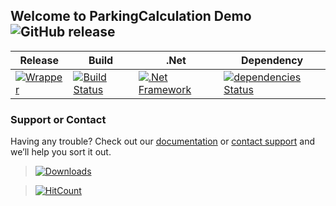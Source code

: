 ## Welcome to ParkingCalculation Demo ![GitHub release](https://img.shields.io/github/release/ajeetx/ParkingCalculation.Demo.svg?style=for-the-badge)

	
| Release | Build | .Net  | Dependency |
| ---     | ---   | ---    | ---        |
|[![Wrapper](https://img.shields.io/badge/ParkingCalculation-Demo-blue.svg)](https://www.nuget.org/packages/ParkingCalculation.Engine/2.0.0) | [![Build Status](https://travis-ci.org/AJEETX/ParkingCalculation.Demo.png?branch=master&style=for-the-badge)](https://travis-ci.org/AJEETX/ParkingCalculation.Demo) | [![.Net Framework](https://img.shields.io/badge/DotNet-4.6.1-blue.svg?style=plastic)](https://www.microsoft.com/en-au/download/details.aspx?id=49981) | [![dependencies Status](https://img.shields.io/badge/dependency-none-brightgreen.svg?style=plastic)](https://img.shields.io/badge/dependency-none-brightgreen.svg) |



### Support or Contact

Having any trouble? Check out our [documentation](https://github.com/AJEETX/ParkingCalculation.Demo/blob/master/README.md) or [contact support](mailto:ajeetkumar@email.com) and we’ll help you sort it out.

>[![Downloads](https://img.shields.io/badge/downloads-500-blue.svg?style=plastic)](https://www.nuget.org/stats/packages/ParkingCalculation.Engine?groupby=Version)

> [![HitCount](http://hits.dwyl.io/ajeetx/ParkingCalculation.Demo/projects/1.svg)](http://hits.dwyl.io/ajeetx/ParkingCalculation.Demo/projects/1)
